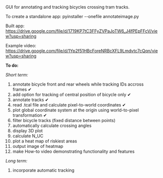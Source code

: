 GUI for annotating and tracking bicycles crossing tram tracks.

To create a standalone app: pyinstaller --onefile annotateimage.py

Built app: <https://drive.google.com/file/d/1719KP7tC3FFyZVPaJoTW6_J4fPEpFFcV/view?usp=sharing>

Example video: <https://drive.google.com/file/d/1Yp2f51HBcForeNRBcXFL9Lmdvtc7cQqn/view?usp=sharing>


**To do:**

_Short term:_
1. annotate bicycle front and rear wheels while tracking IDs accross frames ✔
2. add option for tracking of central position of bicycle only ✔
3. annotate tracks ✔
4. read .tcal file and calculate pixel-to-world coordinates ✔
5. plot global coordinate system at the origin using world-to-pixel transformation ✔
6. filter bicycle tracks (fixed distance between points)
7. automatically calculate crossing angles
8. display 3D plot
9. calculate N_UC
10. plot a heat map of riskiest areas
11. output image of heatmap
12. make How-to video demonstrating functionality and features


_Long term:_
1. incorporate automatic tracking
